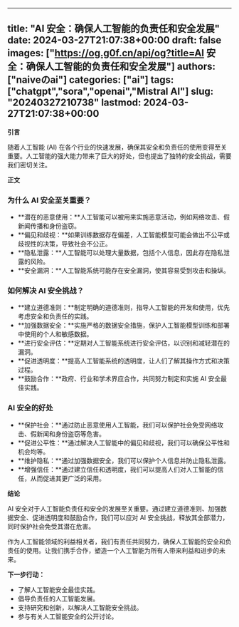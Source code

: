 
---
title: "AI 安全：确保人工智能的负责任和安全发展"
date: 2024-03-27T21:07:38+00:00
draft: false
images: ["https://og.g0f.cn/api/og?title=AI 安全：确保人工智能的负责任和安全发展"]
authors: ["naiveのai"]
categories: ["ai"]
tags: ["chatgpt","sora","openai","Mistral AI"]
slug: "20240327210738"
lastmod: 2024-03-27T21:07:38+00:00
---
**引言**

随着人工智能 (AI) 在各个行业的快速发展，确保其安全和负责任的使用变得至关重要。人工智能的强大能力带来了巨大的好处，但也提出了独特的安全挑战，需要我们密切关注。

**正文**

### 为什么 AI 安全至关重要？

* **潜在的恶意使用：**人工智能可以被用来实施恶意活动，例如网络攻击、假新闻传播和身份盗窃。
* **偏见和歧视：**如果训练数据存在偏差，人工智能模型可能会做出不公平或歧视性的决策，导致社会不公正。
* **隐私泄露：**人工智能可以处理大量数据，包括个人信息，因此存在隐私泄露的风险。
* **安全漏洞：**人工智能系统可能存在安全漏洞，使其容易受到攻击和操纵。

### 如何解决 AI 安全挑战？

* **建立道德准则：**制定明确的道德准则，指导人工智能的开发和使用，优先考虑安全和负责任的实践。
* **加强数据安全：**实施严格的数据安全措施，保护人工智能模型训练和部署中使用的个人和敏感数据。
* **进行安全评估：**定期对人工智能系统进行安全评估，以识别和减轻潜在的漏洞。
* **促进透明度：**提高人工智能系统的透明度，让人们了解其操作方式和决策过程。
* **鼓励合作：**政府、行业和学术界应合作，共同努力制定和实施 AI 安全最佳实践。

### AI 安全的好处

* **保护社会：**通过防止恶意使用人工智能，我们可以保护社会免受网络攻击、假新闻和身份盗窃等危害。
* **促进公平性：**通过解决人工智能中的偏见和歧视，我们可以确保公平性和机会均等。
* **维护隐私：**通过加强数据安全，我们可以保护个人信息并防止隐私泄露。
* **增强信任：**通过建立信任和透明度，我们可以提高人们对人工智能的信任，从而促进其更广泛的采用。

**结论**

AI 安全对于人工智能负责任和安全的发展至关重要。通过建立道德准则、加强数据安全、促进透明度和鼓励合作，我们可以应对 AI 安全挑战，释放其全部潜力，同时保护社会免受其潜在危害。

作为人工智能领域的利益相关者，我们有责任共同努力，确保人工智能的安全和负责任的使用。让我们携手合作，塑造一个人工智能为所有人带来利益和进步的未来。

**下一步行动：**

* 了解人工智能安全最佳实践。
* 倡导负责任的人工智能发展。
* 支持研究和创新，以解决人工智能安全挑战。
* 参与有关人工智能安全的公开讨论。